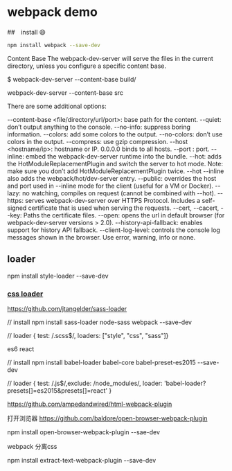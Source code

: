 # webpack demo

##　install :smile:
~~~sh
npm install webpack --save-dev
~~~


Content Base
The webpack-dev-server will serve the files in the current directory, unless you configure a specific content base.

$ webpack-dev-server --content-base build/


webpack-dev-server --content-base src

There are some additional options:

--content-base <file/directory/url/port>: base path for the content.
--quiet: don’t output anything to the console.
--no-info: suppress boring information.
--colors: add some colors to the output.
--no-colors: don’t use colors in the output.
--compress: use gzip compression.
--host <hostname/ip>: hostname or IP. 0.0.0.0 binds to all hosts.
--port <number>: port.
--inline: embed the webpack-dev-server runtime into the bundle.
--hot: adds the HotModuleReplacementPlugin and switch the server to hot mode. Note: make sure you don’t add HotModuleReplacementPlugin twice.
--hot --inline also adds the webpack/hot/dev-server entry.
--public: overrides the host and port used in --inline mode for the client (useful for a VM or Docker).
--lazy: no watching, compiles on request (cannot be combined with --hot).
--https: serves webpack-dev-server over HTTPS Protocol. Includes a self-signed certificate that is used when serving the requests.
--cert, --cacert, --key: Paths the certificate files.
--open: opens the url in default browser (for webpack-dev-server versions > 2.0).
--history-api-fallback: enables support for history API fallback.
--client-log-level: controls the console log messages shown in the browser. Use error, warning, info or none.



## loader
npm install style-loader --save-dev
### [css loader](https://github.com/webpack/css-loader)

https://github.com/jtangelder/sass-loader

// install
npm install sass-loader node-sass webpack --save-dev

// loader
{ test: /\.scss$/, loaders: ["style", "css", "sass"]}

es6 react

// install
npm install babel-loader babel-core babel-preset-es2015 --save-dev

// loader 
{ test: /\.js$/,exclude: /node_modules/, loader: 'babel-loader?presets[]=es2015&presets[]=react' }


https://github.com/ampedandwired/html-webpack-plugin


打开浏览器
https://github.com/baldore/open-browser-webpack-plugin

npm install  open-browser-webpack-plugin --sae-dev


webpack 分离css

npm install  extract-text-webpack-plugin --save-dev